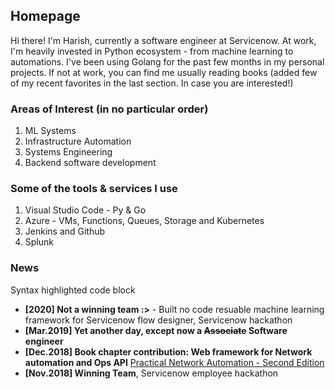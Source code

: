 ## Homepage

Hi there! I'm Harish, currently a software engineer at Servicenow. 
At work, I'm heavily invested in Python ecosystem - from machine learning to automations.
I've been using Golang for the past few months in my personal projects. If not at work, you can find me usually reading books (added few of my recent favorites in the last section. In case you are interested!)

### Areas of Interest (in no particular order)
1. ML Systems
2. Infrastructure Automation
3. Systems Engineering
4. Backend software development

### Some of the tools & services I use
1. Visual Studio Code - Py & Go
2. Azure - VMs, Functions, Queues, Storage and Kubernetes
3. Jenkins and Github
4. Splunk

### News
Syntax highlighted code block
- **[2020] Not a winning team :>** - Built no code resuable machine learning framework for Servicenow flow designer, Servicenow hackathon 
- **[Mar.2019] Yet another day, except now a ~~Associate~~ Software engineer**
- **[Dec.2018] Book chapter contribution: Web framework for Network automation and Ops API** [Practical Network Automation - Second Edition](https://www.packtpub.com/product/practical-network-automation-second-edition/9781789955651)
- **[Nov.2018] Winning Team**, Servicenow employee hackathon

